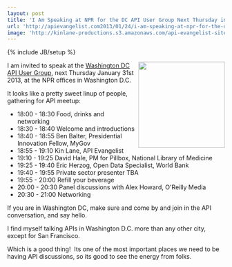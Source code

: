 ```yaml
---
layout: post
title: 'I Am Speaking at NPR for the DC API User Group Next Thursday in Washington DC'
url: 'http://apievangelist.com2013/01/24/i-am-speaking-at-npr-for-the-dc-api-user-group-next-thursday-in-washington-dc/'
image: 'http://kinlane-productions.s3.amazonaws.com/api-evangelist-site/blog/washington-dc-api-users-group.jpeg'
---
```

{% include JB/setup %}
<p>
     <a title="Washington DC API meetup" href="http://www.meetup.com/DC-Web-API-User-Group/events/97891662/"><img src="https://s3.amazonaws.com/kinlane-productions/events/washington-dc-api-meetup/washington-dc-api-users-group.jpeg"  width="200" align="right" /></a>
</p>
<p>
     I am invited to speak at the <a title="Washington DC API meetup" href="http://www.meetup.com/DC-Web-API-User-Group/events/97891662/">Washington DC API User Group</a>, next Thursday January 31st 2013, at the NPR offices in Washington D.C.
</p>
<p>
     It looks like a pretty sweet linup of people, gathering for API meetup:
</p>
<ul>
     <li>18:00 - 18:30 Food, drinks and networking
     </li>
     <li>18:30 - 18:40 Welcome and introductions
     </li>
     <li>18:40 - 18:55 Ben Balter, Presidential Innovation Fellow, MyGov
     </li>
     <li>18:55 - 19:10 Kin Lane, API Evangelist
     </li>
     <li>19:10 - 19:25 David Hale, PM for Pillbox, National Library of Medicine
     </li>
     <li>19:25 - 19:40 Eric Herzog, Open Data Specialist, World Bank
     </li>
     <li>19:40 - 19:55 Private sector presenter TBA
     </li>
     <li>19:55 - 20:00 Refill your beverage
     </li>
     <li>20:00 - 20:30 Panel discussions with Alex Howard, O'Reilly Media
     </li>
     <li>20:30 - 21:00 Networking
     </li>
</ul>
<p>
     If you are in Washington DC, make sure and come by and join in the API conversation, and say hello.
</p>
<p>
     I find myself talking APIs in Washington D.C. more than any other city, except for San Francisco.  
</p>
<p>
     Which is a good thing!  Its one of the most important places we need to be having API discussions, so its good to see the energy from folks.  
</p>
